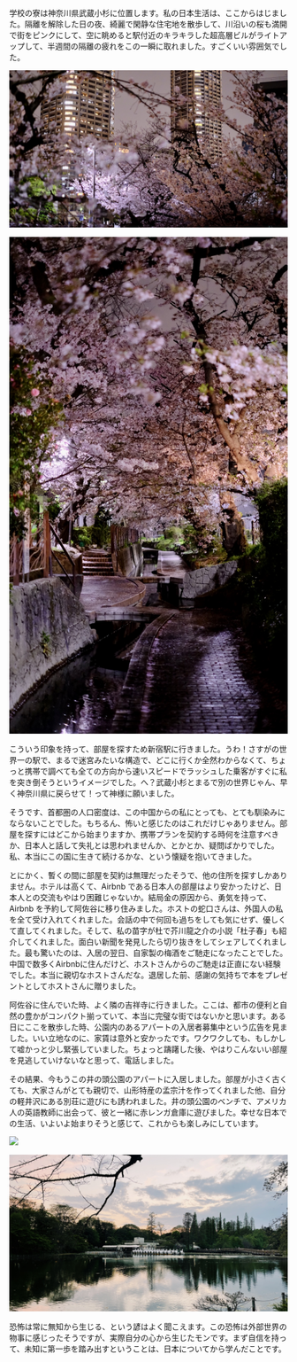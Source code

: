 学校の寮は神奈川県武蔵小杉に位置します。私の日本生活は、ここからはじました。隔離を解除した日の夜、綺麗で閑静な住宅地を散歩して、川沿いの桜も満開で街をピンクにして、空に眺めると駅付近のキラキラした超高層ビルがライトアップして、半週間の隔離の疲れをこの一瞬に取れました。すごくいい雰囲気でした。

![](https://raw.githubusercontent.com/doogod/image_hosting/master/09FA6C36-5B18-419E-89B0-708F16DF64A2-12226-0000014CD8F46C8F.jpg)

![](https://raw.githubusercontent.com/doogod/image_hosting/master/3C6F4A54-6FF8-4BE7-8724-825415CF6D42-12226-0000014CDCAEBCA2.jpg)

こういう印象を持って、部屋を探すため新宿駅に行きました。うわ！さすがの世界一の駅で、まるで迷宮みたいな構造で、どこに行くか全然わからなくて、ちょっと携帯で調べても全ての方向から速いスピードでラッシュした乗客がすぐに私を突き倒そうというイメージでした。へ？武蔵小杉とまるで別の世界じゃん、早く神奈川県に戻らせて！って神様に願いました。

そうです、首都圏の人口密度は、この中国からの私にとっても、とても馴染みにならないことでした。もちるん、怖いと感じたのはこれだけじゃありません。部屋を探すにはどこから始まりますか、携帯プランを契約する時何を注意すべきか、日本人と話して失礼とは思われませんか、とかとか、疑問ばかりでした。私、本当にこの国に生きて続けるかな、という懐疑を抱いてきました。

とにかく、暫くの間に部屋を契約は無理だったそうで、他の住所を探すしかありません。ホテルは高くて、Airbnb である日本人の部屋はより安かったけど、日本人との交流もやはり困難じゃないか。結局金の原因から、勇気を持って、Airbnb を予約して阿佐谷に移り住みました。ホストの蛇口さんは、外国人の私を全て受け入れてくれました。会話の中で何回も過ちをしても気にせず、優しくて直してくれました。そして、私の苗字が杜で芥川龍之介の小説「杜子春」も紹介してくれました。面白い新聞を発見したら切り抜きをしてシェアしてくれました。最も驚いたのは、入居の翌日、自家製の梅酒をご馳走になったことでした。中国で数多くAirbnbに住んだけど、ホストさんからのご馳走は正直にない経験でした。本当に親切なホストさんだな。退居した前、感謝の気持ちで本をプレゼントとしてホストさんに贈りました。

阿佐谷に住んでいた時、よく隣の吉祥寺に行きました。ここは、都市の便利と自然の豊かがコンパクト揃っていて、本当に完璧な街ではないかと思います。ある日にここを散歩した時、公園内のあるアパートの入居者募集中という広告を見ました。いい立地なのに、家賃は意外と安かったです。ワクワクしても、もしかして嘘かっと少し緊張していました。ちょっと躊躇した後、やはりこんないい部屋を見逃していけないなと思って、電話しました。

その結果、今もうこの井の頭公園のアパートに入居しました。部屋が小さく古くても、大家さんがとても親切で、山形特産の孟宗汁を作ってくれました他、自分の軽井沢にある別荘に遊びにも誘われました。井の頭公園のベンチで、アメリカ人の英語教師に出会って、彼と一緒に赤レンガ倉庫に遊びました。幸せな日本での生活、いよいよ始まりそうと感じて、これからも楽しみにしています。

![](https://raw.githubusercontent.com/doogod/image_hosting/master/IMG_7321.jpg)

![](https://raw.githubusercontent.com/doogod/image_hosting/master/IMG_7247.jpg)

恐怖は常に無知から生じる、という諺はよく聞こえます。この恐怖は外部世界の物事に感じったそうですが、実際自分の心から生じたモンです。まず自信を持って、未知に第一歩を踏み出すということは、日本についてから学んだことです。